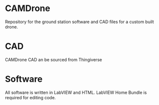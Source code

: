 # CAMDrone
Repository for the ground station software and CAD files for a custom built drone.

# CAD
CAMDrone CAD an be sourced from Thingiverse

# Software
All software is written in LabVIEW and HTML. LabVIEW Home Bundle is required for editing code. 
